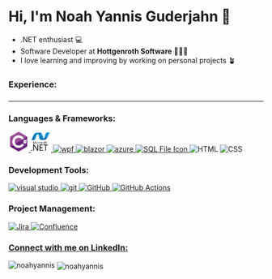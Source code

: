 <h1 align="left">Hi, I'm Noah Yannis Guderjahn 👾</h1> 


-  .NET enthusiast 💻
-  Software Developer at **Hottgenroth Software** 👨‍🎓🏢
-  I love learning and improving by working on personal projects 🪴

<h3 align="left">Experience:<h3>
<hr/>
 
<h3 align="left">Languages & Frameworks:</h3>
<p align="left"> 
  <a href="https://www.w3schools.com/cs/" target="_blank" rel="noreferrer"> 
    <img src="https://raw.githubusercontent.com/devicons/devicon/master/icons/csharp/csharp-original.svg" alt="csharp" width="40" height="40"/> 
  </a> 
  <a href="https://dotnet.microsoft.com/" target="_blank" rel="noreferrer"> 
    <img src="https://raw.githubusercontent.com/devicons/devicon/master/icons/dot-net/dot-net-original-wordmark.svg" alt="dotnet" width="40" height="40"/> 
  </a> 
  </a> 
     <a href="https://github.com/dotnet/wpf" target="_blank" rel="noreferrer"> 
    <img src="https://www.ambient-it.net/wp-content/uploads/2016/04/wpf-logo-175.png" alt="wpf" width="40" height="40"/> 
  </a> 
   <a href="https://dotnet.microsoft.com/en-us/apps/aspnet/web-apps/blazor" target="_blank" rel="noreferrer"> 
    <img src="https://encrypted-tbn0.gstatic.com/images?q=tbn:ANd9GcTatxPk9iZc3Lvyr1Ps2klxJlW9bEpcHM5uiFNAGNgz-w&s" alt="blazor" width="40" height="40"/> 
  <a href="https://azure.microsoft.com" target="_blank" rel="noreferrer"> 
    <img src="https://user-images.githubusercontent.com/25181517/183911544-95ad6ba7-09bf-4040-ac44-0adafedb9616.png" alt="azure" width="40" height="40"/> 
  </a> 
  <a href="https://aws.amazon.com/de/what-is/sql/#:~:text=Structured%20query%20language%20(SQL)%20is,relationships%20between%20the%20data%20values." target="_blank" rel="noreferrer"> 
    <img width="40" src="https://cdn.vectorstock.com/i/preview-1x/33/30/sql-file-document-icon-vector-24673330.webp" alt="SQL File Icon" title="SQL File"/>
  </a> 
    <img width="40" src="https://user-images.githubusercontent.com/25181517/192158954-f88b5814-d510-4564-b285-dff7d6400dad.png" alt="HTML" title="HTML"/>
   <img width="40" src="https://user-images.githubusercontent.com/25181517/183898674-75a4a1b1-f960-4ea9-abcb-637170a00a75.png" alt="CSS" title="CSS"/>
  </a>   
 
  <h3>Development Tools:</h3>
  <a href="https://visualstudio.microsoft.com/de/" target="_blank" rel="noreferrer"> 
    <img src="https://upload.wikimedia.org/wikipedia/commons/thumb/2/2c/Visual_Studio_Icon_2022.svg/1200px-Visual_Studio_Icon_2022.svg.png" alt="visual studio" width="40" height="40"/> 
  </a> 
  <a href="https://git-scm.com/" target="_blank" rel="noreferrer"> 
     <img src="https://www.vectorlogo.zone/logos/git-scm/git-scm-icon.svg" alt="git" width="40" height="40"/> 
  </a> 
  <a href="https://github.com" target="_blank" rel="noreferrer"> 
     <img width="40" src="https://user-images.githubusercontent.com/25181517/192108374-8da61ba1-99ec-41d7-80b8-fb2f7c0a4948.png" alt="GitHub" title="GitHub"/>
  </a> 
  <a href="https://github.com/actions" target="_blank" rel="noreferrer"> 
     <img width="40" src="https://www.svgrepo.com/show/306098/githubactions.svg" alt="GitHub Actions" title="GitHub Actions"/>
  </a> 

  <h3>Project Management:</h3>
  
  <a href="https://www.atlassian.com/software/jira" target="_blank" rel="noreferrer"> 
    <img width="40" src="https://user-images.githubusercontent.com/25181517/183912952-83784e94-629d-4c34-a961-ae2ae795b662.png" alt="Jira" title="Jira"/>
  </a> 
  <a href="https://www.atlassian.com/software/confluence" target="_blank" rel="noreferrer"> 
    <img width="40" src="https://encrypted-tbn0.gstatic.com/images?q=tbn:ANd9GcRmmdN79GoqzeCryoft6_bntK_UJR0QMR0G1VNwurnb4w&s" alt="Confluence" title="Confluence"/>
  </a>

  <h3 align="left">
    <a href="https://www.linkedin.com/in/noah-yannis-guderjahn-549659240" target="blank">Connect with me on LinkedIn:</a>
  </h3>
</p>

</p>

<p><img align="left" src="https://github-readme-stats.vercel.app/api/top-langs?username=noahyannis&show_icons=true&locale=en&layout=compact" alt="noahyannis" /></p>

<p>&nbsp;<img align="center" src="https://github-readme-stats.vercel.app/api?username=noahyannis&show_icons=true&locale=en" alt="noahyannis" /></p>
